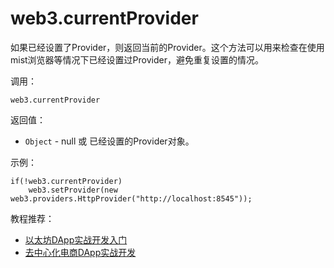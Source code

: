 # web3.currentProvider

如果已经设置了Provider，则返回当前的Provider。这个方法可以用来检查在使用mist浏览器等情况下已经设置过Provider，避免重复设置的情况。

调用：
```
web3.currentProvider
```

返回值：
- `Object` - null 或 已经设置的Provider对象。

示例：
```
if(!web3.currentProvider)
    web3.setProvider(new web3.providers.HttpProvider("http://localhost:8545"));
```

教程推荐：

- [以太坊DApp实战开发入门](http://xc.hubwiz.com/course/5a952991adb3847553d205d1?affid=github7878)
- [去中心化电商DApp实战开发](http://xc.hubwiz.com/course/5abbb7acc02e6b6a59171dd6?affid=github7878)
